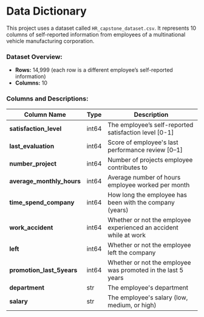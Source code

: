 # Data Dictionary

This project uses a dataset called `HR_capstone_dataset.csv`. It represents 10 columns of self-reported information from employees of a multinational vehicle manufacturing corporation.

### Dataset Overview:
- **Rows:** 14,999 (each row is a different employee’s self-reported information)
- **Columns:** 10

### Columns and Descriptions:

| **Column Name**           | **Type**  | **Description**                                                                 |
|----------------------------|-----------|---------------------------------------------------------------------------------|
| **satisfaction_level**     | int64     | The employee’s self-reported satisfaction level [0-1]                           |
| **last_evaluation**        | int64     | Score of employee's last performance review [0–1]                               |
| **number_project**         | int64     | Number of projects employee contributes to                                      |
| **average_monthly_hours**  | int64     | Average number of hours employee worked per month                               |
| **time_spend_company**     | int64     | How long the employee has been with the company (years)                         |
| **work_accident**          | int64     | Whether or not the employee experienced an accident while at work               |
| **left**                   | int64     | Whether or not the employee left the company                                    |
| **promotion_last_5years**  | int64     | Whether or not the employee was promoted in the last 5 years                    |
| **department**             | str       | The employee's department                                                       |
| **salary**                 | str       | The employee's salary (low, medium, or high)                                    |